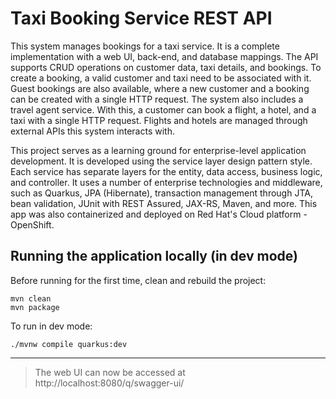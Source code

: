 # Taxi Booking Service REST API

This system manages bookings for a taxi service. It is a complete implementation with a web UI, back-end, and database mappings.
The API supports CRUD operations on customer data, taxi details, and bookings. To create a booking, a valid customer
and taxi need to be associated with it. Guest bookings are also available, where a new customer and a booking can be
created with a single HTTP request. The system also includes a travel agent service. With this, a customer can book
a flight, a hotel, and a taxi with a single HTTP request. Flights and hotels are managed through external APIs this
system interacts with.

This project serves as a learning ground for enterprise-level application development. It is developed using the
service layer design pattern style. Each service has separate layers for the entity, data access, business logic, and
controller. It uses a number of enterprise technologies and middleware, such as Quarkus, JPA (Hibernate),
transaction management through JTA, bean validation, JUnit with REST Assured, JAX-RS, Maven, and more. This app was
also containerized and deployed on Red Hat's Cloud platform - OpenShift.

## Running the application locally (in dev mode)

Before running for the first time, clean and rebuild the project:

```shell script
mvn clean
mvn package
```

To run in dev mode:

```shell
./mvnw compile quarkus:dev
```

---

> The web UI can now be accessed at http://localhost:8080/q/swagger-ui/
